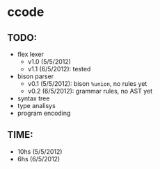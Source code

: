 # ccode


## TODO:

 * flex lexer
   * v1.0 (5/5/2012)
   * v1.1 (6/5/2012): tested
 * bison parser
   * v0.1 (5/5/2012): bison `%union`, no rules yet
   * v0.2 (6/5/2012): grammar rules, no AST yet
 * syntax tree
 * type analisys
 * program encoding


## TIME:

 * 10hs (5/5/2012)
 *  6hs (6/5/2012)

